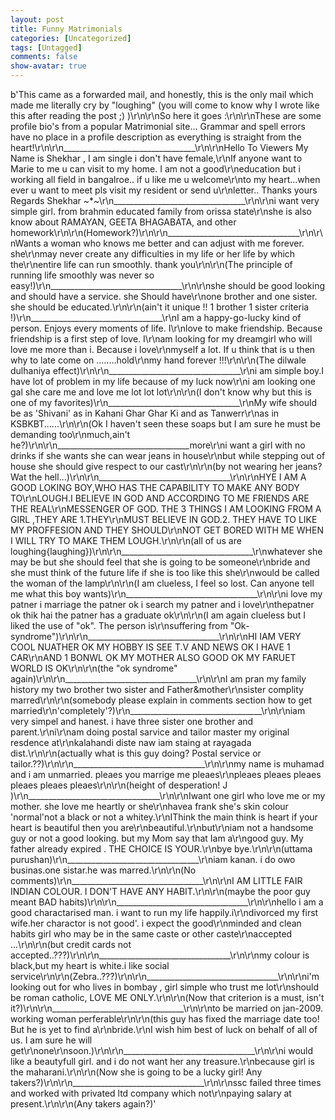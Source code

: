 ```yaml
---
layout: post
title: Funny Matrimonials
categories: [Uncategorized]
tags: [Untagged]
comments: false
show-avatar: true
---
```


b'This came as a forwarded mail, and honestly, this is the only mail which made me literally cry by "loughing" (you will come to know why I wrote like this after reading the post ;) )\r\n\r\nSo here it goes :\r\n\r\nThese are some profile bio\'s from a popular Matrimonial site... Grammar and spell errors have no place in a profile description as everything is straight from the heart!\r\n\r\n\_\_\_\_\_\_\_\_\_\_\_\_\_\_\_\_\_\_\_\_\_\_\_\_\_\_\_\_\_\_\_\_\_\r\n\r\nHello To Viewers My Name is Shekhar , I am single i don\'t have female,\r\nIf anyone want to Marie to me u can visit to my home. I am not a good\r\neducation but i working all field in bangalroe.. if u like me u welcome\r\nto my heart...when ever u want to meet pls visit my resident or send u\r\nletter.. Thanks yours Regards Shekhar ~*~\r\n\_\_\_\_\_\_\_\_\_\_\_\_\_\_\_\_\_\_\_\_\_\_\_\_\_\_\_\_\_\_\_\_\_\r\n\r\ni want very simple girl. from brahmin educated family from orissa state\r\nshe is also know about RAMAYAN, GEETA BHAGABATA, and other homework\r\n\r\n(Homework?)\r\n\r\n\_\_\_\_\_\_\_\_\_\_\_\_\_\_\_\_\_\_\_\_\_\_\_\_\_\_\_\_\_\_\_\_\_\r\n\r\nWants a woman who knows me better and can adjust with me forever. she\r\nmay never create any difficulties in my life or her life by which the\r\nentire life can run smoothly. thank you\r\n\r\n(The principle of running life smoothly was never so easy!)\r\n\_\_\_\_\_\_\_\_\_\_\_\_\_\_\_\_\_\_\_\_\_\_\_\_\_\_\_\_\_\_\_\_\_\r\n\r\nshe should be good looking and should have a service. she Should have\r\none brother and one sister. she should be educated.\r\n\r\n(ain\'t it unique !! 1 brother 1 sister criteria !)\r\n\_\_\_\_\_\_\_\_\_\_\_\_\_\_\_\_\_\_\_\_\_\_\_\_\_\_\_\_\_\_\_\_\_\r\nI am a happy-go-lucky kind of person. Enjoys every moments of life. I\r\nlove to make friendship. Because friendship is a first step of love. I\r\nam looking for my dreamgirl who will love me more than i. Because i love\r\nmyself a lot. If u think that is u then why to late come on ........hold\r\nmy hand forever !!!\r\n\r\n(The dilwale dulhaniya effect)\r\n\r\n\_\_\_\_\_\_\_\_\_\_\_\_\_\_\_\_\_\_\_\_\_\_\_\_\_\_\_\_\_\_\_\_\_\r\ni am simple boy.I have lot of problem in my life because of my luck now\r\ni am looking one gal she care me and love me lot lot lot\r\n\r\n(I don\'t know why but this is one of my favorites)\r\n\_\_\_\_\_\_\_\_\_\_\_\_\_\_\_\_\_\_\_\_\_\_\_\_\_\_\_\_\_\_\_\_\_\r\nMy wife should be as \'Shivani\' as in Kahani Ghar Ghar Ki and as Tanwerr\r\nas in KSBKBT......\r\n\r\n(Ok I haven\'t seen these soaps but I am sure he must be demanding too\r\nmuch,ain\'t he?)\r\n\r\n\_\_\_\_\_\_\_\_\_\_\_\_\_\_\_\_\_\_\_\_\_\_\_\_\_\_\_\_\_\_\_\_\_more\r\ni want a girl with no drinks if she wants she can wear jeans in house\r\nbut while stepping out of house she should give respect to our cast\r\n\r\n(by not wearing her jeans? Wat the hell...)\r\n\r\n\_\_\_\_\_\_\_\_\_\_\_\_\_\_\_\_\_\_\_\_\_\_\_\_\_\_\_\_\_\_\_\_\_\r\n\r\nHYE I AM A GOOD LOKING BOY,WHO HAS THE CAPABILITY TO MAKE ANY BODY TO\r\nLOUGH.I BELIEVE IN GOD AND ACCORDING TO ME FRIENDS ARE THE REAL\r\nMESSENGER OF GOD. THE 3 THINGS I AM LOOKING FROM A GIRL ,THEY ARE 1.THEY\r\nMUST BELIEVE IN GOD.2. THEY HAVE TO LIKE MY PROFFESION AND THEY SHOULD\r\nNOT GET BORED WITH ME WHEN I WILL TRY TO MAKE THEM LOUGH.\r\n\r\n(all of us are loughing{laughing})\r\n\r\n\_\_\_\_\_\_\_\_\_\_\_\_\_\_\_\_\_\_\_\_\_\_\_\_\_\_\_\_\_\_\_\_\_\r\nwhatever she may be but she should feel that she is going to be someone\r\nbride and she must think of the future life if she is too like this she\r\nwould be called the woman of the lamp\r\n\r\n(I am clueless, I feel so lost. Can anyone tell me what this boy wants)\r\n\_\_\_\_\_\_\_\_\_\_\_\_\_\_\_\_\_\_\_\_\_\_\_\_\_\_\_\_\_\_\_\_\_\r\n\r\ni love my patner i marriage the patner ok i search my patner and i love\r\nthepatner ok thik hai the patner has a graduate ok\r\n\r\n(I am again clueless but I liked the use of "ok". The person is\r\nsuffering from "Ok-syndrome")\r\n\r\n\_\_\_\_\_\_\_\_\_\_\_\_\_\_\_\_\_\_\_\_\_\_\_\_\_\_\_\_\_\_\_\_\_\r\n\r\nHI IAM VERY COOL NUATHER OK MY HOBBY IS SEE T.V AND NEWS OK I HAVE 1 CAR\r\nAND 1 BONWL OK MY MOTHER ALSO GOOD OK MY FARUET WORLD IS OK\r\n\r\n(the "ok syndrome" again)\r\n\r\n\_\_\_\_\_\_\_\_\_\_\_\_\_\_\_\_\_\_\_\_\_\_\_\_\_\_\_\_\_\_\_\_\_\r\n\r\nI am pran my family history my two brother two sister and Father&mother\r\nsister complity marred\r\n\r\n(somebody please explain in comments section how to get married\r\n\'completely\'?)\r\n\_\_\_\_\_\_\_\_\_\_\_\_\_\_\_\_\_\_\_\_\_\_\_\_\_\_\_\_\_\_\_\_\_\r\n\r\niam very simpel and hanest. i have three sister one brother and parent.\r\ni\r\nam doing postal sarvice and tailor master my original resdence at\r\nkalahandi diste naw iam staing at rayagada dist.\r\n\r\n(actually what is this guy doing? Postal service or tailor.??)\r\n\r\n\_\_\_\_\_\_\_\_\_\_\_\_\_\_\_\_\_\_\_\_\_\_\_\_\_\_\_\_\_\_\_\_\_\r\n\r\nmy name is muhamad and i am unmarried. pleaes you marrige me pleaes\r\npleaes pleaes pleaes pleaes pleaes pleaes\r\n\r\n(height of desperation! J )\r\n\_\_\_\_\_\_\_\_\_\_\_\_\_\_\_\_\_\_\_\_\_\_\_\_\_\_\_\_\_\_\_\_\_\r\n\r\nIwant one girl who love me or my mother. she love me heartly or she\r\nhavea frank she\'s skin colour \'normal\'not a black or not a whitey.\r\nIThink the main think is heart if your heart is beautiful then you are\r\nbeautiful.\r\nbut\r\niam not a handsome guy or not a good looking. but my Mom say that Iam a\r\ngood guy. My father already expired . THE CHOICE IS YOUR.\r\nbye bye.\r\n\r\n(uttama purushan)\r\n\_\_\_\_\_\_\_\_\_\_\_\_\_\_\_\_\_\_\_\_\_\_\_\_\_\_\_\_\_\_\_\_\_\r\niam kanan. i do owo businas.one sistar.he was marred.\r\n\r\n(No comments)\r\n\_\_\_\_\_\_\_\_\_\_\_\_\_\_\_\_\_\_\_\_\_\_\_\_\_\_\_\_\_\_\_\_\_\r\n\r\nI AM LITTLE FAIR INDIAN COLOUR. I DON\'T HAVE ANY HABIT.\r\n\r\n(maybe the poor guy meant BAD habits)\r\n\r\n\_\_\_\_\_\_\_\_\_\_\_\_\_\_\_\_\_\_\_\_\_\_\_\_\_\_\_\_\_\_\_\_\_\r\n\r\nhello i am a good charactarised man. i want to run my life happily.i\r\ndivorced my first wife.her charactor is not good\'. i expect the good\r\nminded and clean habits girl who may be in the same caste or other caste\r\naccepted ...\r\n\r\n(but credit cards not accepted..???)\r\n\r\n\_\_\_\_\_\_\_\_\_\_\_\_\_\_\_\_\_\_\_\_\_\_\_\_\_\_\_\_\_\_\_\_\_\r\n\r\nmy colour is black,but my heart is white.i like social service\r\n\r\n(Zebra..???)\r\n\r\n\_\_\_\_\_\_\_\_\_\_\_\_\_\_\_\_\_\_\_\_\_\_\_\_\_\_\_\_\_\_\_\_\_\r\n\r\ni\'m looking out for who lives in bombay , girl simple who trust me lot\r\nshould be roman catholic, LOVE ME ONLY.\r\n\r\n(Now that criterion is a must, isn\'t it?)\r\n\r\n\_\_\_\_\_\_\_\_\_\_\_\_\_\_\_\_\_\_\_\_\_\_\_\_\_\_\_\_\_\_\_\_\_\r\n\r\nto be married on jan-2009. working woman perferable\r\n\r\n(this guy has fixed the marriage date too! But he is yet to find a\r\nbride.\r\nI wish him best of luck on behalf of all of us. I am sure he will get\r\none\r\nsoon.)\r\n\r\n\_\_\_\_\_\_\_\_\_\_\_\_\_\_\_\_\_\_\_\_\_\_\_\_\_\_\_\_\_\_\_\_\_\r\n\r\ni would like a beautyfull girl. and i do not want her any treasure.\r\nbecause girl is the maharani.\r\n\r\n(Now she is going to be a lucky girl! Any takers?)\r\n\r\n\_\_\_\_\_\_\_\_\_\_\_\_\_\_\_\_\_\_\_\_\_\_\_\_\_\_\_\_\_\_\_\_\_\r\n\r\nssc failed three times and worked with privated ltd company which not\r\npaying salary at present.\r\n\r\n(Any takers again?)'